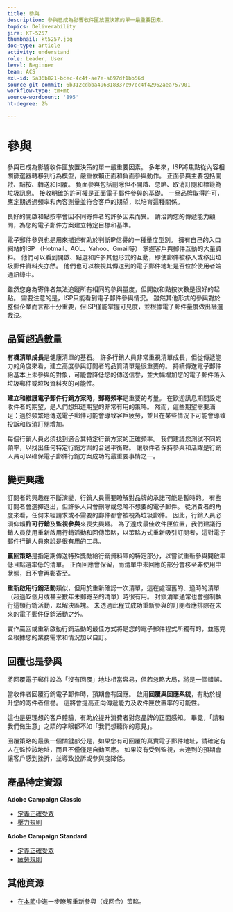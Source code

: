 ```yaml
---
title: 參與
description: 參與已成為影響收件匣放置決策的單一最重要因素。
topics: Deliverability
jira: KT-5257
thumbnail: kt5257.jpg
doc-type: article
activity: understand
role: Leader, User
level: Beginner
team: ACS
exl-id: 5a36b821-bcec-4c4f-ae7e-a697df1bb56d
source-git-commit: 6b312cdbba496818337c97ec4f42962aea757901
workflow-type: tm+mt
source-wordcount: '895'
ht-degree: 2%

---
```


# 參與

參與已成為影響收件匣放置決策的單一最重要因素。 多年來，ISP將焦點從內容相關篩選器轉移到行為模型，嚴重依賴正面和負面參與動作。 正面參與主要包括開啟、點按、轉送和回覆。 負面參與包括刪除但不開啟、忽略、取消訂閱和標籤為垃圾訊息。 接收明確的許可權是正面電子郵件參與的基礎。 一旦品牌取得許可，應定期透過頻率和內容測量並符合客戶的期望，以培育這種關係。

良好的開啟和點按率會因不同寄件者的許多因素而異。 請洽詢您的傳遞能力顧問，為您的電子郵件方案建立特定目標和基準。

電子郵件參與也是用來描述有助於判斷IP信譽的一種量度型別。 擁有自己的入口網站的ISP （Hotmail、AOL、Yahoo、Gmail等） 掌握客戶與郵件互動的大量資料。 他們可以看到開啟、點選和許多其他形式的互動，即使郵件被移入或移出垃圾郵件資料夾亦然。 他們也可以檢視其傳送到的電子郵件地址是否位於使用者端通訊錄中。

雖然您身為寄件者無法追蹤所有相同的參與量度，但開啟和點按次數是很好的起點。 需要注意的是，ISP只能看到電子郵件參與情況。 雖然其他形式的參與對於整個企業而言都十分重要，但ISP僅能掌握可見度，並根據電子郵件量度做出篩選裁決。

## 品質超過數量

**有機清單成長**&#x200B;是健康清單的基石。 許多行銷人員非常重視清單成長，但從傳遞能力的角度來看，建立高度參與訂閱者的品質清單是很重要的。 持續傳送電子郵件給基本上未參與的對象，可能會降低您的傳送信譽，並大幅增加您的電子郵件落入垃圾郵件或垃圾資料夾的可能性。

**建立和維護電子郵件行銷方案時，郵寄頻率**&#x200B;是重要的考量。 在歡迎訊息期間設定收件者的期望，是人們想知道期望的非常有用的策略。 然而，這些期望需要滿足：過於頻繁地傳送電子郵件可能會導致客戶疲勞，並且在某些情況下可能會導致投訴和取消訂閱增加。

每個行銷人員必須找到適合其特定行銷方案的正確頻率。 我們建議您測試不同的頻率，以找出任何特定行銷方案的合適平衡點。 讓收件者保持參與和活躍是行銷人員可以確保電子郵件行銷方案成功的最重要事情之一。

## 變更興趣

訂閱者的興趣在不斷演變，行銷人員需要瞭解對品牌的承諾可能是暫時的。 有些訂閱者會選擇退出，但許多人只會刪除或忽略不想要的電子郵件。 從消費者的角度來看，任何未經請求或不需要的郵件都會被視為垃圾郵件。 因此，行銷人員必須仰賴&#x200B;**許可行銷**&#x200B;及&#x200B;**監視參與**&#x200B;來喪失興趣。 為了達成最佳收件匣位置，我們建議行銷人員使用重新啟用行銷活動和回傳策略，以策略方式重新吸引訂閱者，這對電子郵件行銷人員來說是很有用的工具。

**贏回策略**&#x200B;是指定期傳送特殊獎勵給行銷資料庫的特定部分，以嘗試重新參與開啟率低且點選率低的清單。 正面回應會保留，而清單中未回應的部分會移至非使用中狀態，且不會再郵寄至。

**重新啟用行銷活動**&#x200B;類似，但用於重新確認一次清單，這在處理舊的、過時的清單（超過12個月或甚至數年未郵寄至的清單）時很有用。 封鎖清單通常也會強制執行這類行銷活動，以解決區塊。 未透過此程式成功重新參與的訂閱者應排除在未來的電子郵件促銷活動之外。

實作贏回或重新啟動行銷活動的最佳方式將是您的電子郵件程式所獨有的，並應完全根據您的業務需求和情況加以自訂。

## 回覆也是參與

將回覆電子郵件設為「沒有回覆」地址相當容易，但若忽略大局，將是一個錯誤。

當收件者回覆行銷電子郵件時，預期會有回應。 啟用&#x200B;**回覆與回應系統**，有助於提升您的寄件者信譽。 這將會提高正向傳遞能力及收件匣放置率的可能性。

這也是更理想的客戶體驗，有助於提升消費者對您品牌的正面感知。 畢竟，「請和我們做生意」之類的字眼都不如「我們想聽你的意見」。

回覆策略的最後一個關鍵部分是，如果您有可回覆的真實電子郵件地址，請確定有人在監控該地址，而且不僅僅是自動回應。 如果沒有受到監視，未達到的預期會讓客戶感到挫折，並導致投訴或參與度降低。

## 產品特定資源

**Adobe Campaign Classic**

* [定義正確受眾](https://experienceleague.adobe.com/docs/campaign-standard/using/communication-channels/delivery-bestpractices/define-the-right-audience.html#communication-channels)
* [壓力規則](https://experienceleague.adobe.com/docs/campaign-classic/using/orchestrating-campaigns/campaign-optimization/pressure-rules.html)

**Adobe Campaign Standard**

* [定義正確受眾](https://experienceleague.adobe.com/docs/campaign-standard/using/communication-channels/delivery-bestpractices/define-the-right-audience.html)
* [疲勞規則](https://experienceleague.adobe.com/docs/campaign-standard/using/testing-and-sending/working-with-typology-rules/fatigue-rules.html)

## 其他資源

* 在[本節](/help/additional-resources/re-engagement.md)中進一步瞭解重新參與（或回合）策略。
